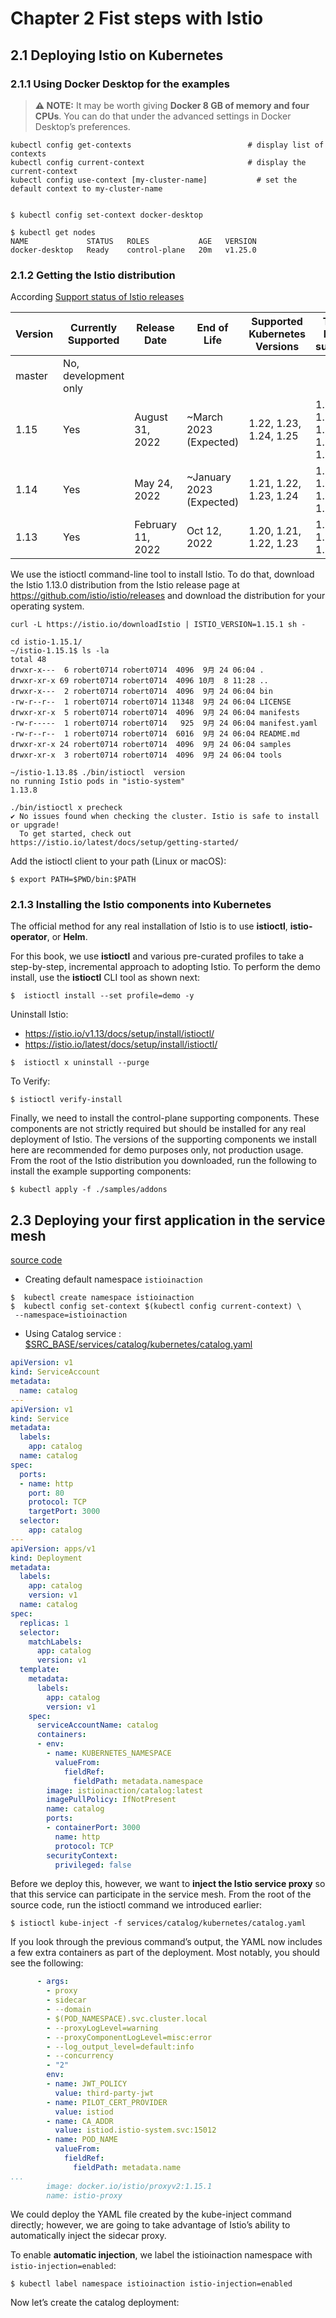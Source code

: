 # Chapter 2 Fist steps with Istio
## 2.1 Deploying Istio on Kubernetes

### 2.1.1 Using Docker Desktop for the examples
> **⚠ NOTE:**   It may be worth giving **Docker 8 GB of memory and four CPUs**. You can do that under the advanced settings in Docker Desktop’s preferences.
```shell
kubectl config get-contexts                          # display list of contexts 
kubectl config current-context                       # display the current-context
kubectl config use-context [my-cluster-name]           # set the default context to my-cluster-name


$ kubectl config set-context docker-desktop

$ kubectl get nodes
NAME             STATUS   ROLES           AGE   VERSION
docker-desktop   Ready    control-plane   20m   v1.25.0
```
### 2.1.2 Getting the Istio distribution
According [Support status of Istio releases](https://istio.io/latest/docs/releases/supported-releases/#support-status-of-istio-releases)

| Version | Currently Supported  | Release Date      | End of Life              | Supported Kubernetes Versions | Tested, but not supported          |
|---------|----------------------|-------------------|--------------------------|-------------------------------|------------------------------------|
| master  | No, development only |                   |                          |                               |                                    |
| 1.15    | Yes                  | August 31, 2022   | ~March 2023 (Expected)   | 1.22, 1.23, 1.24, 1.25        | 1.16, 1.17, 1.18, 1.19, 1.20, 1.21 |
| 1.14    | Yes                  | May 24, 2022      | ~January 2023 (Expected) | 1.21, 1.22, 1.23, 1.24        | 1.16, 1.17, 1.18, 1.19, 1.20       |
| 1.13    | Yes                  | February 11, 2022 | Oct 12, 2022             | 1.20, 1.21, 1.22, 1.23        | 1.16, 1.17, 1.18, 1.19             |

We use the istioctl command-line tool to install Istio. To do that, download the Istio 1.13.0 distribution from the Istio release page at https://github.com/istio/istio/releases and download the distribution for your operating system. 

```shell
curl -L https://istio.io/downloadIstio | ISTIO_VERSION=1.15.1 sh -

cd istio-1.15.1/
~/istio-1.15.1$ ls -la
total 48
drwxr-x---  6 robert0714 robert0714  4096  9月 24 06:04 .
drwxr-xr-x 69 robert0714 robert0714  4096 10月  8 11:28 ..
drwxr-x---  2 robert0714 robert0714  4096  9月 24 06:04 bin
-rw-r--r--  1 robert0714 robert0714 11348  9月 24 06:04 LICENSE
drwxr-xr-x  5 robert0714 robert0714  4096  9月 24 06:04 manifests
-rw-r-----  1 robert0714 robert0714   925  9月 24 06:04 manifest.yaml
-rw-r--r--  1 robert0714 robert0714  6016  9月 24 06:04 README.md
drwxr-xr-x 24 robert0714 robert0714  4096  9月 24 06:04 samples
drwxr-xr-x  3 robert0714 robert0714  4096  9月 24 06:04 tools

~/istio-1.13.8$ ./bin/istioctl  version
no running Istio pods in "istio-system"
1.13.8

./bin/istioctl x precheck
✔ No issues found when checking the cluster. Istio is safe to install or upgrade!
  To get started, check out https://istio.io/latest/docs/setup/getting-started/
```
Add the istioctl client to your path (Linux or macOS):
```shell
$ export PATH=$PWD/bin:$PATH
```
### 2.1.3 Installing the Istio components into Kubernetes
The official method for any real installation of Istio is to use **istioctl**, **istio-operator**, or **Helm**. 

For this book, we use **istioctl** and various pre-curated profiles to take a step-by-step, incremental approach to adopting Istio. To perform the demo install, use the **istioctl** CLI tool as shown next:
```shell
$  istioctl install --set profile=demo -y 
```
Uninstall Istio:  
* https://istio.io/v1.13/docs/setup/install/istioctl/ 
* https://istio.io/latest/docs/setup/install/istioctl/
```shell
$  istioctl x uninstall --purge
```
To Verify:
```shell
$ istioctl verify-install
```

Finally, we need to install the control-plane supporting components. These components are not strictly required but should be installed for any real deployment of Istio. The versions of the supporting components we install here are recommended for demo purposes only, not production usage. From the root of the Istio distribution you downloaded, run the following to install the example supporting components:

```shell
$ kubectl apply -f ./samples/addons
```

## 2.3 Deploying your first application in the service mesh
[source code](/services/)

* Creating default namespace `istioinaction` 
```shell
$  kubectl create namespace istioinaction
$  kubectl config set-context $(kubectl config current-context) \
 --namespace=istioinaction
```
* Using Catalog service : [$SRC_BASE/services/catalog/kubernetes/catalog.yaml](/services/catalog/kubernetes/catalog.yaml)
```yaml
apiVersion: v1
kind: ServiceAccount
metadata:
  name: catalog
---
apiVersion: v1
kind: Service
metadata:
  labels:
    app: catalog
  name: catalog
spec:
  ports:
  - name: http
    port: 80
    protocol: TCP
    targetPort: 3000
  selector:
    app: catalog
---
apiVersion: apps/v1
kind: Deployment
metadata:
  labels:
    app: catalog
    version: v1
  name: catalog
spec:
  replicas: 1
  selector:
    matchLabels:
      app: catalog
      version: v1
  template:
    metadata:
      labels:
        app: catalog
        version: v1
    spec: 
      serviceAccountName: catalog
      containers:
      - env:
        - name: KUBERNETES_NAMESPACE
          valueFrom:
            fieldRef:
              fieldPath: metadata.namespace
        image: istioinaction/catalog:latest
        imagePullPolicy: IfNotPresent
        name: catalog
        ports:
        - containerPort: 3000
          name: http
          protocol: TCP
        securityContext:
          privileged: false
```
Before we deploy this, however, we want to **inject the Istio service proxy** so that this service can participate in the service mesh. From the root of the source code, run the istioctl command we introduced earlier:
```
$ istioctl kube-inject -f services/catalog/kubernetes/catalog.yaml
```

If you look through the previous command’s output, the YAML now includes a few extra containers as part of the deployment. Most notably, you should see the following:
```yaml
      - args:
        - proxy
        - sidecar
        - --domain
        - $(POD_NAMESPACE).svc.cluster.local
        - --proxyLogLevel=warning
        - --proxyComponentLogLevel=misc:error
        - --log_output_level=default:info
        - --concurrency
        - "2"
        env:
        - name: JWT_POLICY
          value: third-party-jwt
        - name: PILOT_CERT_PROVIDER
          value: istiod
        - name: CA_ADDR
          value: istiod.istio-system.svc:15012
        - name: POD_NAME
          valueFrom:
            fieldRef:
              fieldPath: metadata.name
...
        image: docker.io/istio/proxyv2:1.15.1
        name: istio-proxy
```
We could deploy the YAML file created by the kube-inject command directly; however, we are going to take advantage of Istio’s ability to automatically inject the sidecar proxy.

To enable **automatic injection**, we label the istioinaction namespace with ``istio-injection=enabled``:
```shell
$ kubectl label namespace istioinaction istio-injection=enabled
```
Now let’s create the catalog deployment:
